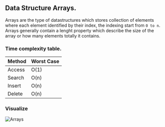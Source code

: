 ## Data Structure Arrays.
Arrays are the type of datastructures which stores collection of elements where each element identified by their index, the indexing start from `0 to n`.
Arrays generally contain a lenght property which describe the size of the array or how many elements totally it contains.

### Time complexity table.
| Method | Worst Case |
|--------|------------|
| Access | O(1)       |
| Search | O(n)       |
| Insert | O(n)       |
| Delete | O(n)       |

### Visualize
![Arrays](https://beginnersbook.com/wp-content/uploads/2018/10/array.jpg)
